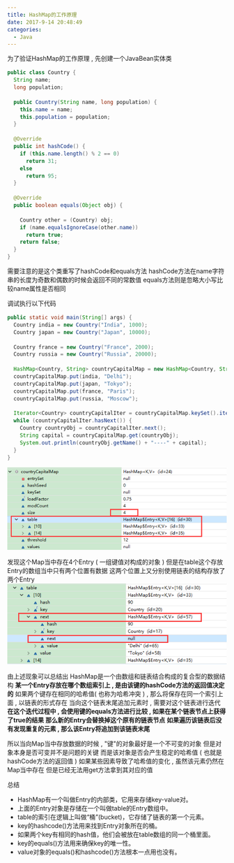 ```yaml
---
title: HashMap的工作原理
date: 2017-9-14 20:48:49
categories: 
  - Java
---
```

为了验证HashMap的工作原理 , 先创建一个JavaBean实体类
<!-- more -->
```java
public class Country {
  String name;
  long population;

  public Country(String name, long population) {
    this.name = name;
    this.population = population;
  }

  @Override
  public int hashCode() {
    if (this.name.length() % 2 == 0)
      return 31;
    else
      return 95;
  }

  @Override
  public boolean equals(Object obj) {

    Country other = (Country) obj;
    if (name.equalsIgnoreCase(other.name))
      return true;
    return false;
  }
}
```
需要注意的是这个类重写了hashCode和equals方法
hashCode方法在name字符串的长度为奇数和偶数的时候会返回不同的常数值
equals方法则是忽略大小写比较name属性是否相同

调试执行以下代码
```java
public static void main(String[] args) {
  Country india = new Country("India", 1000);
  Country japan = new Country("Japan", 10000);

  Country france = new Country("France", 2000);
  Country russia = new Country("Russia", 20000);

  HashMap<Country, String> countryCapitalMap = new HashMap<Country, String>();
  countryCapitalMap.put(india, "Delhi");
  countryCapitalMap.put(japan, "Tokyo");
  countryCapitalMap.put(france, "Paris");
  countryCapitalMap.put(russia, "Moscow");

  Iterator<Country> countryCapitalIter = countryCapitalMap.keySet().iterator();
  while (countryCapitalIter.hasNext()) {
    Country countryObj = countryCapitalIter.next();
    String capital = countryCapitalMap.get(countryObj);
    System.out.println(countryObj.getName() + "----" + capital);
  }
}
```
![HashMap1](/images/Java/HashMap1.png)

发现这个Map当中存在4个Entry ( 一组键值对构成的对象 )
但是在table这个存放Entry的数组当中只有两个位置有数据
这两个位置上又分别使用链表的结构存放了两个Entry
![HashMap2](/images/Java/HashMap2.png)

由上述现象可以总结出
HashMap是一个由数组和链表结合构成的复合型的数据结构
**某一个Entry存放在哪个数组索引上 , 是由该键的hashCode方法的返回值决定的**
如果两个键存在相同的哈希值( 也称为哈希冲突 ) , 那么将保存在同一个索引上面 , 以链表的形式存在
当向这个链表末尾追加元素时 , 需要对这个链表进行迭代
**在这个迭代过程中 , 会使用键的equals方法进行比较 , 如果在某个链表节点上获得了true的结果**
**那么新的Entry会替换掉这个原有的链表节点**
**如果遍历该链表后没有发现重复的元素 , 那么该Entry将追加到该链表末尾**

所以当向Map当中存放数据的时候 , "键"的对象最好是一个不可变的对象
但是对象本身是否可变并不是问题的关键
而是该对象是否会产生稳定的哈希值 ( 也就是hashCode方法的返回值 )
如果某些因素导致了哈希值的变化 , 虽然该元素仍然在Map当中存在
但是已经无法用get方法拿到其对应的值

总结

* HashMap有一个叫做Entry的内部类，它用来存储key-value对。
* 上面的Entry对象是存储在一个叫做table的Entry数组中。
*  table的索引在逻辑上叫做“桶”(bucket)，它存储了链表的第一个元素。
* key的hashcode()方法用来找到Entry对象所在的桶。
* 如果两个key有相同的hash值，他们会被放在table数组的同一个桶里面。
* key的equals()方法用来确保key的唯一性。
* value对象的equals()和hashcode()方法根本一点用也没有。

